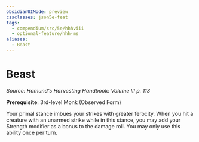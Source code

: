 ```yaml
---
obsidianUIMode: preview
cssclasses: json5e-feat
tags:
  - compendium/src/5e/hhhviii
  - optional-feature/hhh-ms
aliases:
  - Beast
---
```

# Beast
*Source: Hamund's Harvesting Handbook: Volume III p. 113*  

**Prerequisite**: 3rd-level Monk (Observed Form)

Your primal stance imbues your strikes with greater ferocity. When you hit a creature with an unarmed strike while in this stance, you may add your Strength modifier as a bonus to the damage roll. You may only use this ability once per turn.